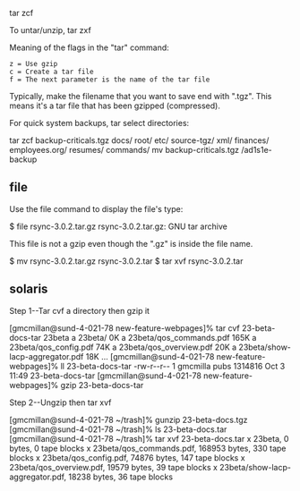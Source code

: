 tar zcf <destination-filename> <source-directory-to-get-files-from>

To untar/unzip, tar zxf <filename>

Meaning of the flags in the "tar" command:

	z = Use gzip
	c = Create a tar file
	f = The next parameter is the name of the tar file

Typically, make the filename that you want to save end with
".tgz". This means it's a tar file that has been gzipped
(compressed).

For quick system backups, tar select directories:

tar zcf backup-criticals.tgz docs/ root/ etc/ source-tgz/ xml/ finances/ employees.org/ resumes/ commands/ 
mv backup-criticals.tgz /ad1s1e-backup


file
----
Use the file command to display the file's type:

$ file rsync-3.0.2.tar.gz 
rsync-3.0.2.tar.gz: GNU tar archive

This file is not a gzip even though the ".gz" is inside the file name.

$ mv rsync-3.0.2.tar.gz rsync-3.0.2.tar
$ tar xvf rsync-3.0.2.tar



solaris
-------

Step 1--Tar cvf a directory then gzip it

[gmcmillan@sund-4-021-78 new-feature-webpages]% tar cvf 23-beta-docs-tar 23beta
a 23beta/ 0K
a 23beta/qos_commands.pdf 165K
a 23beta/qos_config.pdf 74K
a 23beta/qos_overview.pdf 20K
a 23beta/show-lacp-aggregator.pdf 18K
...
[gmcmillan@sund-4-021-78 new-feature-webpages]% ll 23-beta-docs-tar
-rw-r--r--   1 gmcmilla pubs      1314816 Oct  3 11:49 23-beta-docs-tar
[gmcmillan@sund-4-021-78 new-feature-webpages]% gzip 23-beta-docs-tar


Step 2--Ungzip then tar xvf

[gmcmillan@sund-4-021-78 ~/trash]% gunzip 23-beta-docs.tgz
[gmcmillan@sund-4-021-78 ~/trash]% ls
23-beta-docs.tar
[gmcmillan@sund-4-021-78 ~/trash]% tar xvf 23-beta-docs.tar
x 23beta, 0 bytes, 0 tape blocks
x 23beta/qos_commands.pdf, 168953 bytes, 330 tape blocks
x 23beta/qos_config.pdf, 74876 bytes, 147 tape blocks
x 23beta/qos_overview.pdf, 19579 bytes, 39 tape blocks
x 23beta/show-lacp-aggregator.pdf, 18238 bytes, 36 tape blocks


